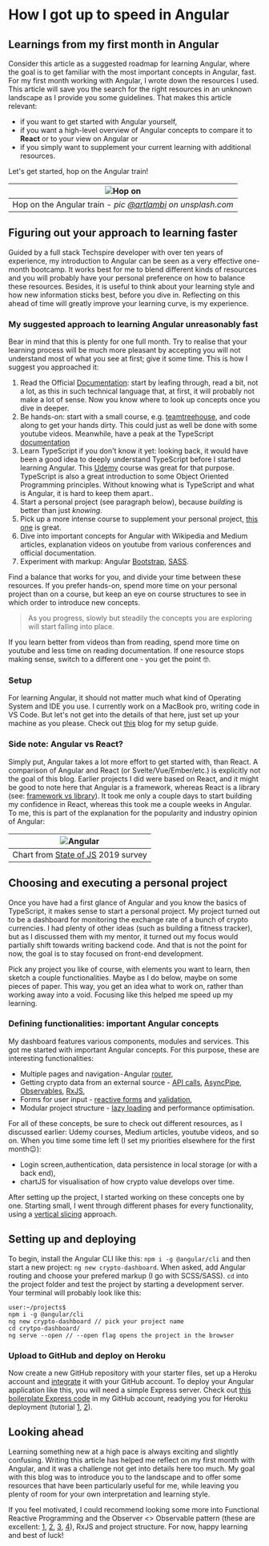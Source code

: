 # How I got up to speed in Angular
## Learnings from my first month in Angular
Consider this article as a suggested roadmap for learning Angular, where the goal is to get familiar with the most important concepts in Angular, fast. For my first month working with Angular, I wrote down the resources I used. This article will save you the search for the right resources in an unknown landscape as I provide you some guidelines. That makes this article relevant:
- if you want to get started with Angular yourself,
- if you want a high-level overview of Angular concepts to compare it to **React** or to your view on Angular or
- if you simply want to supplement your current learning with additional resources. 

Let's get started, hop on the Angular train!

|![Hop on](assets/how-i-got-up-to-speed-in-angular/images/metro.jpeg)|
|:--:|
|Hop on the Angular train - _pic [@artlambi](https://unsplash.com/@artlambi) on unsplash.com_|

## Figuring out your approach to learning faster
Guided by a full stack Techspire developer with over ten years of experience, my introduction to Angular can be seen as a very effective one-month bootcamp. It works best for me to blend different kinds of resources and you will probably have your personal preference on how to balance these resources. Besides, it is useful to think about your learning style and how new information sticks best, before you dive in. Reflecting on this ahead of time will greatly improve your learning curve, is my experience.

### My suggested approach to learning Angular unreasonably fast
Bear in mind that this is plenty for one full month. Try to realise that your learning process will be much more pleasant by accepting you will not understand most of what you see at first; give it some time. This is how I suggest you approached it:
1. Read the Official [Documentation](https://angular.io/docs): start by leafing through, read a bit, not a lot, as this in such technical language that, at first, it will probably not make a lot of sense. Now you know where to look up concepts once you dive in deeper.
2. Be hands-on: start with a small course, e.g. [teamtreehouse](https://teamtreehouse.com/library/angular-basics-2), and code along to get your hands dirty. This could just as well be done with some youtube videos. Meanwhile, have a peak at the TypeScript [documentation](https://www.typescriptlang.org/docs)
3. Learn TypeScript if you don't know it yet: looking back, it would have been a good idea to deeply understand TypeScript before I started learning Angular. This [Udemy](https://www.udemy.com/course/understanding-typescript/) course was great for that purpose. TypeScript is also a great introduction to some Object Oriented Programming principles. Without knowing what is TypeScript and what is Angular, it is hard to keep them apart.. 
4. Start a personal project (see paragraph below), because *building* is better than just *knowing*.
5. Pick up a more intense course to supplement your personal project, [this one](https://www.udemy.com/course/the-complete-guide-to-angular-2/) is great.
6. Dive into important concepts for Angular with Wikipedia and Medium articles, explanation videos on youtube from various conferences and official documentation.
7. Experiment with markup: Angular [Bootstrap](https://valor-software.com/ngx-bootstrap/#/), [SASS](https://www.youtube.com/watch?v=nu5mdN2JIwM).

Find a balance that works for you, and divide your time between these resources. If you prefer hands-on, spend more time on your personal project than on a course, but keep an eye on course structures to see in which order to introduce new concepts. 

> As you progress, slowly but steadily the concepts you are exploring will start falling into place.

If you learn better from videos than from reading, spend more time on youtube and less time on reading documentation. If one resource stops making sense, switch to a different one - you get the point 🤓. 

### Setup
For learning Angular, it should not matter much what kind of Operating System and IDE you use. I currently work on a MacBook pro, writing code in VS Code. But let's not get into the details of that here, just set up your machine as you please. Check out [this](https://techspire.nl/macbook-set-up-for-development/) blog for my setup guide.
 
### Side note: Angular vs React?
Simply put, Angular takes a lot more effort to get started with, than React. A comparison of Angular and React (or Svelte/Vue/Ember/etc.) is explicitly not the goal of this blog. Earlier projects I did were based on React, and it might be good to note here that Angular is a framework, whereas React is a library (see: [framework vs library](https://www.freecodecamp.org/news/the-difference-between-a-framework-and-a-library-bd133054023f/)). It took me only a couple days to start building my confidence in React, whereas this took me a couple weeks in Angular. To me, this is part of the explanation for the popularity and industry opinion of Angular:

|![Angular](assets/how-i-got-up-to-speed-in-angular/images/angular-state-of-js-1.png)|
|:--:|
|Chart from [State of JS](https://2019.stateofjs.com/overview/) 2019 survey|

## Choosing and executing a personal project
Once you have had a first glance of Angular and you know the basics of TypeScript, it makes sense to start a personal project. My project turned out to be a dashboard for monitoring the exchange rate of a bunch of crypto currencies. I had plenty of other ideas (such as building a fitness tracker), but as I discussed them with my mentor, it turned out my focus would partially shift towards writing backend code. And that is not the point for now, the goal is to stay focused on front-end development. 

Pick any project you like of course, with elements you want to learn, then sketch a couple functionalities. Maybe as I do below, maybe on some pieces of paper. This way, you get an idea what to work on, rather than working away into a void. Focusing like this helped me speed up my learning.

### Defining functionalities: important Angular concepts
My dashboard features various components, modules and services. This got me started with important Angular concepts. For this purpose, these are interesting functionalities:
- Multiple pages and navigation - Angular [router](https://angular.io/guide/router),
- Getting crypto data from an external source - [API calls](https://angular.io/tutorial/toh-pt6), [AsyncPipe](https://angular.io/api/common/AsyncPipe), [Observables](https://angular.io/guide/observables-in-angular), [RxJS](https://rxjs.dev/guide/overview),
- Forms for user input - [reactive forms](https://angular.io/guide/reactive-forms) and [validation](https://angular.io/guide/reactive-forms#validating-form-input),
- Modular project structure - [lazy loading](https://medium.com/techspiration/lazy-load-split-your-angular-material-dialogs-61800e06173e) and performance optimisation.

For all of these concepts, be sure to check out different resources, as I discussed earlier: Udemy courses, Medium articles, youtube videos, and so on. When you time some time left (I set my priorities elsewhere for the first month😉):
- Login screen, authentication, data persistence in local storage (or with a back end),
- chartJS for visualisation of how crypto value develops over time.

After setting up the project, I started working on these concepts one by one. Starting small, I went through different phases for every functionality, using a [vertical slicing](https://appliedtechnology.github.io/protips/sliceTheTaskVertically) approach.

## Setting up and deploying
To begin, install the Angular CLI like this: `npm i -g @angular/cli` and then start a new project: `ng new crypto-dashboard`. When asked, add Angular routing and choose your prefered markup (I go with SCSS/SASS). `cd` into the project folder and test the project by starting a development server. Your terminal will probably look like this:

```
user:~/projects$
npm i -g @angular/cli
ng new crypto-dashboard // pick your project name
cd crytpo-dashboard/
ng serve --open // --open flag opens the project in the browser
```

### Upload to GitHub and deploy on Heroku
Now create a new GitHub repository with your starter files, set up a Heroku account and [integrate](https://devcenter.heroku.com/articles/github-integration) it with your GitHub account. To deploy your Angular application like this, you will need a simple Express server. Check out [this boilerplate Express code](https://github.com/m-goos/boilerplate/blob/main/express/angularHerokuApp.js) in my GitHub account, readying you for Heroku deployment (tutorial [1](https://medium.com/better-programming/how-to-deploy-your-angular-9-app-to-heroku-in-minutes-51d171c2f0d), [2](https://medium.com/better-programming/how-to-deploy-your-angular-9-app-to-heroku-in-minutes-51d171c2f0d)).

## Looking ahead
Learning something new at a high pace is always exciting and slightly confusing. Writing this article has helped me reflect on my first month with Angular, and it was a challenge not get into details here too much. My goal with this blog was to introduce you to the landscape and to offer some resources that have been particularly useful for me, while leaving you plenty of room for your own interpretation and learning style.

If you feel motivated, I could recommend looking some more into Functional Reactive Programming  and the Observer <> Observable pattern (these are excellent: [1](https://gist.github.com/staltz/868e7e9bc2a7b8c1f754), [2](https://egghead.io/courses/introduction-to-reactive-programming), [3](https://www.youtube.com/watch?v=49dMGC1hM1o), [4](https://blog.danlew.net/2017/07/27/an-introduction-to-functional-reactive-programming/)), RxJS and project structure. For now, happy learning and best of luck!

